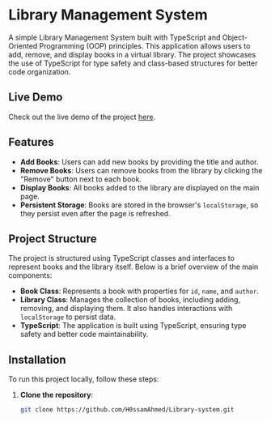 # Library Management System

A simple Library Management System built with TypeScript and Object-Oriented Programming (OOP) principles. This application allows users to add, remove, and display books in a virtual library. The project showcases the use of TypeScript for type safety and class-based structures for better code organization.

## Live Demo

Check out the live demo of the project [here](https://h0ssamahmed.github.io/Library-system/).

## Features

- **Add Books**: Users can add new books by providing the title and author.
- **Remove Books**: Users can remove books from the library by clicking the "Remove" button next to each book.
- **Display Books**: All books added to the library are displayed on the main page.
- **Persistent Storage**: Books are stored in the browser's `localStorage`, so they persist even after the page is refreshed.

## Project Structure

The project is structured using TypeScript classes and interfaces to represent books and the library itself. Below is a brief overview of the main components:

- **Book Class**: Represents a book with properties for `id`, `name`, and `author`.
- **Library Class**: Manages the collection of books, including adding, removing, and displaying them. It also handles interactions with `localStorage` to persist data.
- **TypeScript**: The application is built using TypeScript, ensuring type safety and better code maintainability.

## Installation

To run this project locally, follow these steps:

1. **Clone the repository**:
   ```bash
   git clone https://github.com/H0ssamAhmed/Library-system.git
   ```
